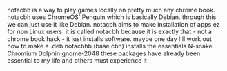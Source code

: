 notacbh is a way to play games locally on pretty much any chrome book.
notacbh uses ChromeOS' Penguin which is basically Debian.
through this we can just use it like Debian.
notacbh aims to make installation of apps ez for non Linux users.
it is called notacbh because it is exactly that - not a chrome book hack - it just installs software.
maybe one day I'll work out how to make a .deb
notacbhb (base cbh) installs the essentials 
N-snake
Chromium
Dolphin
gnome-2048
these packages have already been essential to my life and others must experience it
